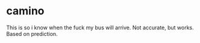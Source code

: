 # camino
This is so i know when the fuck my bus will arrive. Not accurate, but works. Based on prediction. 
